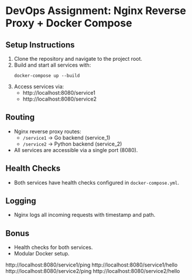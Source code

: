 # DevOps Assignment: Nginx Reverse Proxy + Docker Compose

## Setup Instructions

1. Clone the repository and navigate to the project root.
2. Build and start all services with:
   ```
   docker-compose up --build
   ```
3. Access services via:
   - http://localhost:8080/service1
   - http://localhost:8080/service2

## Routing
- Nginx reverse proxy routes:
  - `/service1` → Go backend (service_1)
  - `/service2` → Python backend (service_2)
- All services are accessible via a single port (8080).

## Health Checks
- Both services have health checks configured in `docker-compose.yml`.

## Logging
- Nginx logs all incoming requests with timestamp and path.

## Bonus
- Health checks for both services.
- Modular Docker setup.


http://localhost:8080/service1/ping
http://localhost:8080/service1/hello
http://localhost:8080/service2/ping
http://localhost:8080/service2/hello